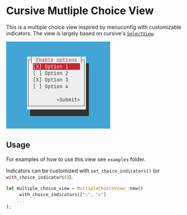 # Cursive Mutliple Choice View

This is a multiple choice view inspired by menuconfig with customizable indicators. The view is largely based on cursive's [`SelectView`](https://github.com/gyscos/cursive/blob/616d8d6f886418c9f06762a0acc4c3ad05864f6d/cursive-core/src/views/select_view.rs).

![minimal_example](doc/minimal_example.png)

## Usage
For examples of how to use this view see `examples` folder.

Indicators can be customized with `set_choice_indicators()` (or `with_choice_indicators()`).
```rs
let multiple_choice_view = MultipleChoiceView::new()
	.with_choice_indicators(["☐", "☒"]
	...
);
```